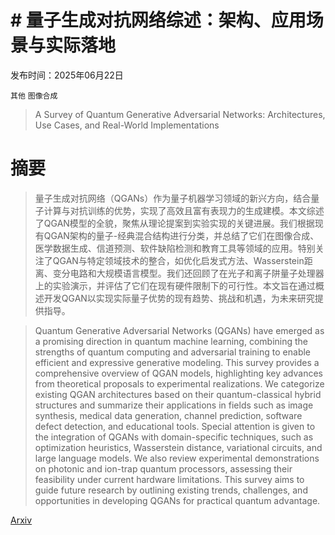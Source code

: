 # # 量子生成对抗网络综述：架构、应用场景与实际落地

发布时间：2025年06月22日

`其他` `图像合成`

> A Survey of Quantum Generative Adversarial Networks: Architectures, Use Cases, and Real-World Implementations

# 摘要

> 量子生成对抗网络（QGANs）作为量子机器学习领域的新兴方向，结合量子计算与对抗训练的优势，实现了高效且富有表现力的生成建模。本文综述了QGAN模型的全貌，聚焦从理论提案到实验实现的关键进展。我们根据现有QGAN架构的量子-经典混合结构进行分类，并总结了它们在图像合成、医学数据生成、信道预测、软件缺陷检测和教育工具等领域的应用。特别关注了QGAN与特定领域技术的整合，如优化启发式方法、Wasserstein距离、变分电路和大规模语言模型。我们还回顾了在光子和离子阱量子处理器上的实验演示，并评估了它们在现有硬件限制下的可行性。本文旨在通过概述开发QGAN以实现实际量子优势的现有趋势、挑战和机遇，为未来研究提供指导。

> Quantum Generative Adversarial Networks (QGANs) have emerged as a promising direction in quantum machine learning, combining the strengths of quantum computing and adversarial training to enable efficient and expressive generative modeling. This survey provides a comprehensive overview of QGAN models, highlighting key advances from theoretical proposals to experimental realizations. We categorize existing QGAN architectures based on their quantum-classical hybrid structures and summarize their applications in fields such as image synthesis, medical data generation, channel prediction, software defect detection, and educational tools. Special attention is given to the integration of QGANs with domain-specific techniques, such as optimization heuristics, Wasserstein distance, variational circuits, and large language models. We also review experimental demonstrations on photonic and ion-trap quantum processors, assessing their feasibility under current hardware limitations. This survey aims to guide future research by outlining existing trends, challenges, and opportunities in developing QGANs for practical quantum advantage.

[Arxiv](https://arxiv.org/abs/2506.18002)